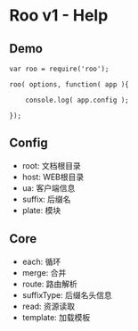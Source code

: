 # Roo v1 - Help


## Demo

	var roo = require('roo');
	
	roo( options, function( app ){
	
		console.log( app.config );
	
	});


## Config

*	root: 文档根目录
*	host: WEB根目录
*	ua: 客户端信息
*	suffix: 后缀名
*	plate: 模块


## Core

* each: 循环
* merge: 合并
* route: 路由解析
* suffixType: 后缀名头信息
* read: 资源读取
* template: 加载模板